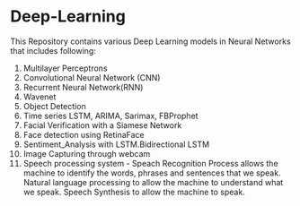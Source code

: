 # Deep-Learning

This Repository contains various Deep Learning models in Neural Networks that includes following:
1) Multilayer Perceptrons
2) Convolutional Neural Network (CNN)
3) Recurrent Neural Network(RNN)
4) Wavenet
5) Object Detection
6) Time series LSTM, ARIMA, Sarimax, FBProphet
7) Facial Verification with a Siamese Network
8) Face detection using RetinaFace
9) Sentiment_Analysis with LSTM.Bidirectional LSTM
10) Image Capturing through webcam
11) Speech processing system - 
                              Speach Recognition Process allows the machine to identify the words, phrases and sentences that we speak.
                              Natural language processing to allow the machine to understand what we speak.
                              Speech Synthesis to allow the machine to speak.
